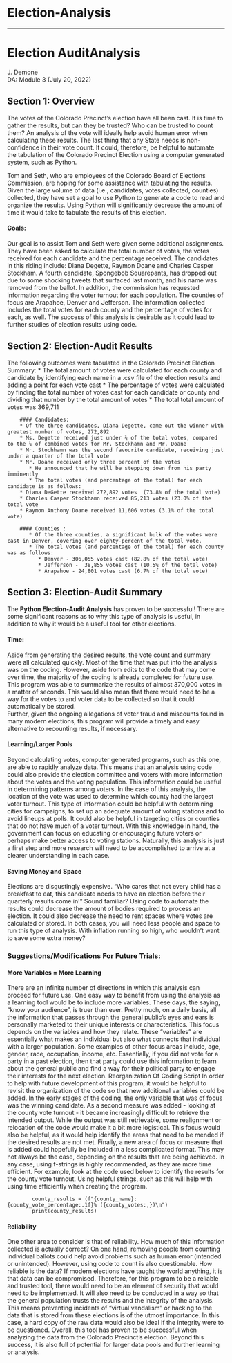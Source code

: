 # Election-Analysis
---
# Election AuditAnalysis
J. Demone                                                                
DA: Module 3 (July 20, 2022)

## Section 1: Overview
  The votes of the Colorado Precinct’s election have all been cast. It is time to gather the results, but can they be trusted? Who can be trusted to count them? An analysis of the vote will ideally help avoid human error when calculating these results. The last thing that any State needs is non-confidence in their vote count. It could, therefore, be helpful to automate the tabulation of the Colorado Precinct Election using a computer generated system, such as Python.


  Tom and Seth, who are employees of the Colorado Board of Elections Commission, are hoping for some assistance with tabulating the results. Given the large volume of data (i.e., candidates, votes collected, counties) collected, they have set a goal to use Python to generate a code to read and organize the results. Using Python will significantly decrease the amount of time it would take to tabulate the results of this election. 


#### Goals:
  Our goal is to assist Tom and Seth were given some additional assignments. They have been asked to calculate the  total number of votes, the votes received for each candidate and the percentage received. The candidates in this riding include: Diana Degette, Raymon Doane and Charles Casper Stockham. A fourth candidate, Spongebob Squarepants, has dropped out due to some shocking tweets that surfaced last month, and his name was removed from the ballot. 
In addition, the commission has requested information regarding the voter turnout for each population. The counties of focus are Arapahoe, Denver and Jefferson. The information collected includes the total votes for each county and the percentage of votes for each, as well. The success of this analysis is desirable as it could lead to further studies of election results using code. 


## Section 2: Election-Audit Results

  The following outcomes were tabulated in the Colorado Precinct Election Summary: 
        * The total amount of votes were calculated for each county and candidate by identifying each name in a .csv    file of the election results and adding a point for each vote cast
        * The percentage of votes were calculated by finding the total number of votes cast for each candidate or county and dividing that number by the total amount of votes
        *  The total total amount of votes was 369,711
        
        #### Candidates:
        * Of the three candidates, Diana Degette, came out the winner with greatest number of votes, 272,892
        * Ms. Degette received just under ¾ of the total votes, compared to the ¼ of combined votes for Mr. Stockhamn and Mr. Doane
        * Mr. Stochhamn was the second favourite candidate, receiving just under a quarter of the total vote
        * Mr. Doane received only three percent of the votes
           * He announced that he will be stepping down from his party imminently
           * The total votes (and percentage of the total) for each candidate is as follows:
        * Diana DeGette received 272,892 votes  (73.8% of the total vote)
        * Charles Casper Stockhamn received 85,213 votes (23.0% of the total vote
        * Raymon Anthony Doane received 11,606 votes (3.1% of the total vote)
        
        #### Counties :
           * Of the three counties, a significant bulk of the votes were cast in Denver, covering over eighty-percent of the total vote. 
           * The total votes (and percentage of the total) for each county was as follows:
              * Denver - 306,055 votes cast (82.8% of the total vote)
              * Jefferson -  38,855 votes cast (10.5% of the total vote)
              * Arapahoe - 24,801 votes cast (6.7% of the total vote)


## Section 3: Election-Audit Summary
  The **Python Election-Audit Analysis** has proven to be successful! There are some significant reasons as to why this type of analysis is useful, in addition to why it would be a useful tool for other elections. 

#### Time:
  Aside from generating the desired results, the vote count and summary were all calculated quickly. Most of the time that was put into the analysis was on the coding. However, aside from edits to the code that may come over time, the majority of the coding is already completed for future use.
  This program was able to summarize the results of almost 370,000 votes in a matter of seconds. This would also mean that there would need to be a way for the votes to and voter data to be collected so that it could automatically be stored.   
  Further, given the ongoing allegations of voter fraud and miscounts found in many modern elections, this program will provide a timely and easy alternative to recounting results, if necessary.  

#### Learning/Larger Pools
  Beyond calculating votes, computer generated programs, such as this one, are able to rapidly analyze data. This means that an analysis using code could also provide the election committee and voters with more information about the votes and the voting population. This information could be useful in determining patterns among voters. In the case of this analysis, the location of the vote was used to determine which county had the largest voter turnout. 
This type of information could be helpful with determining cities for campaigns, to set up an adequate amount of voting stations and to avoid lineups at polls. It could also be helpful in targeting cities or counties that do not have much of a voter turnout. 
  With this knowledge in hand, the government can focus on educating or encouraging future voters or perhaps make better access to voting stations. Naturally, this analysis is just a first step and more research will need to be accomplished to arrive at a clearer understanding in each case. 

#### Saving Money and Space
  Elections are disgustingly expensive. “Who cares that not every child has a breakfast to eat, this candidate needs to have an election before their quarterly results come in!” 
  Sound familiar? Using code to automate the results could decrease the amount of bodies required to process an election. It could also decrease the need to rent spaces where votes are calculated or stored. In both cases, you will need less people and space to run this type of analysis. With inflation running so high, who wouldn’t want to save some extra money? 


### Suggestions/Modifications For Future Trials:

#### More Variables = More Learning
  There are an infinite number of directions in which this analysis can proceed for future use. One easy way to benefit from using the analysis as a learning tool would be to include more variables. 
    These days, the saying,  “know your audience”, is truer than ever. Pretty much, on a daily basis, all the information that passes through the general public’s eyes and ears is personally marketed to their unique interests or characteristics. This focus depends on the variables and how they relate. 
  These “variables” are essentially what makes an individual but also what connects that individual with a larger population. Some examples of other focus areas include, age, gender, race, occupation, income, etc. Essentially, if you did not vote for a party in a past election, then that party could use this information to learn about the general public and find a way for their political party to engage their interests for the next election. 
Reorganization Of Coding Script
In order to help with future development of this program, it would be helpful to revisit the organization of the code so that new additional variables could be added. 
In the early stages of the coding, the only variable that was of focus was the winning candidate. As a second measure was added - looking at the county vote turnout - it became increasingly difficult to retrieve the intended output. While the output was still retrievable, some realignment or relocation of the code would make it a bit more logistical. This focus would also be helpful, as it would help identify the areas that need to be mended if the desired results are not met. 
Finally, a new area of focus or measure that is added could hopefully be included in a less complicated format. This may not always be the case, depending on the results that are being achieved. In any case, using f-strings is highly recommended, as they are more time efficient. 
For example, look at the code used below to identify the results for the county vote turnout. Using helpful strings, such as this will help with using time efficiently when creating the program. 

            county_results = (f"{county_name}: {county_vote_percentage:.1f}% ({county_votes:,})\n")
            print(county_results)

#### Reliability
One other area to consider is that of reliability. How much of this information collected is actually correct? On one hand, removing people from counting individual ballots could help avoid problems such as human error (intended or unintended). However, using code to count is also questionable. How reliable is the data?
If modern elections have taught the world anything, it is that data can be compromised. Therefore, for this program to be a reliable and trusted tool, there would need to be an element of security that would need to be implemented. It will also need to be conducted in a way so that the general population trusts the results and the integrity of the analysis. This means preventing incidents of “virtual vandalism” or hacking to the data that is stored from these elections is of the utmost importance. In this case, a hard copy of the raw data would also be ideal if the integrity were to be questioned. 
Overall, this tool has proven to be successful when analyzing the data from the Colorado Precinct’s election. Beyond this success, it is also full of potential for larger data pools and further learning or analysis.
